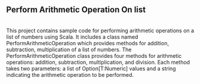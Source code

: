 ## Perform Arithmetic Operation On list
<br>
This project contains sample code for performing arithmetic operations on a list of numbers using Scala. It includes a class named PerformArithmeticOperation which provides methods for addition, subtraction, multiplication  of a list of numbers.
The PerformArithmeticOperation class provides four methods for arithmetic operations: addition, subtraction, multiplication, and division.
Each method takes two parameters: a list of Option[T:Numeric] values and a string indicating the arithmetic operation to be performed.